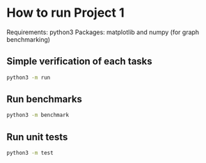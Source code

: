 # How to run Project 1

Requirements: python3
Packages: matplotlib and numpy (for graph benchmarking)

## Simple verification of each tasks

```bash
python3 -m run
```

## Run benchmarks

```bash
python3 -m benchmark
```

## Run unit tests

```bash
python3 -m test

```
